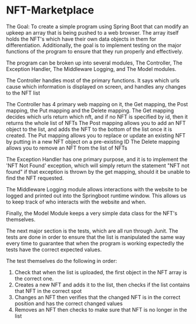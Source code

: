 # NFT-Marketplace

The Goal: To create a simple program using Spring Boot that can modify an upkeep an array that is being pushed to a web browser. The array itself holds the NFT's
which have their own data objects in them for differentiation. Additionally, the goal is to implement testing on the major functions of the program to ensure that
they run properly and effectively. 

The program can be broken up into several modules, The Controller, The Exception Handler, The Middleware Logging, and The Model modules.

The Controller handles most of the primary functions. It says which urls cause which information is displayed on screen, and handles any changes to the NFT list
    
   The Controller has 4 primary web mapping on it, the Get mapping, the Post mapping, the Put mapping and the Delete mapping.
      The Get mapping decides which urls return which nft, and if no NFT is specified by id, then it returns the whole list of NFTs
      The Post mapping allows you to add an NFT object to the list, and adds the NFT to the bottom of the list once it is created. 
      The Put mapping allows you to replace or update an existing NFT by putting in a new NFT object on a pre-existing ID
      The Delete mapping allows you to remove an NFT from the list of NFTs
      
The Exception Handler has one primary purpose, and it is to implement the 'NFT Not Found' exception, which will simply return the statement "NFT not found" if
that exception is thrown by the get mapping, should it be unable to find the NFT requested.

The Middleware Logging module allows interactions with the website to be logged and printed out into the Springboot runtime window. This allows us to keep track
of who interacts with the website and when.

Finally, the Model Module keeps a very simple data class for the NFT's themselves.

The next major section is the tests, which are all run through Junit. The tests are done in order to ensure that the list is manipulated the same way every time to 
guarantee that when the program is working expectedly the tests have the correct expected values.

The test themselves do the following in order: 

  1. Check that when the list is uploaded, the first object in the NFT array is the correct one.
  2. Creates a new NFT and adds it to the list, then checks if the list contains that NFT in the correct spot
  3. Changes an NFT then verifies that the changed NFT is in the correct position and has the correct changed values
  4. Removes an NFT then checks to make sure that NFT is no longer in the list
